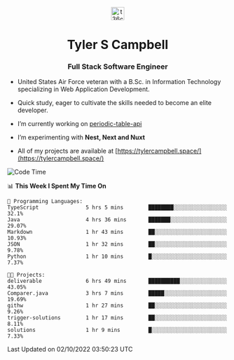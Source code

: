 <p align="center">
<a href="https://www.linkedin.com/in/t36campbell" target="blank"><img align="center" src="https://ik.imagekit.io/t36campbell/Portfolio/linkedin.png.original_m8bbGgPh6.png" alt="t36campbell" height="30" width="30" /></a>
</p>
<h1 align="center">Tyler S Campbell</h1>
<h3 align="center">Full Stack Software Engineer</h3>

* United States Air Force veteran with a B.Sc. in Information Technology specializing in Web Application Development. 

* Quick study, eager to cultivate the skills needed to become an elite developer.

* I’m currently working on [periodic-table-api](https://github.com/t36campbell/periodic-table-api)

* I’m experimenting with **Nest, Next and Nuxt**

* All of my projects are available at [https://tylercampbell.space/](https://tylercampbell.space/)

<!--START_SECTION:waka-->
![Code Time](http://img.shields.io/badge/Code%20Time-1%2C838%20hrs%2033%20mins-blue)

📊 **This Week I Spent My Time On** 

```text
💬 Programming Languages: 
TypeScript               5 hrs 5 mins        ████████░░░░░░░░░░░░░░░░░   32.1% 
Java                     4 hrs 36 mins       ███████░░░░░░░░░░░░░░░░░░   29.07% 
Markdown                 1 hr 43 mins        ██░░░░░░░░░░░░░░░░░░░░░░░   10.93% 
JSON                     1 hr 32 mins        ██░░░░░░░░░░░░░░░░░░░░░░░   9.78% 
Python                   1 hr 10 mins        █░░░░░░░░░░░░░░░░░░░░░░░░   7.37%

🐱‍💻 Projects: 
deliverable              6 hrs 49 mins       ██████████░░░░░░░░░░░░░░░   43.05% 
Comparer.java            3 hrs 7 mins        █████░░░░░░░░░░░░░░░░░░░░   19.69% 
githw                    1 hr 27 mins        ██░░░░░░░░░░░░░░░░░░░░░░░   9.26% 
trigger-solutions        1 hr 17 mins        ██░░░░░░░░░░░░░░░░░░░░░░░   8.11% 
solutions                1 hr 9 mins         █░░░░░░░░░░░░░░░░░░░░░░░░   7.33%

```


 Last Updated on 02/10/2022 03:50:23 UTC
<!--END_SECTION:waka-->
